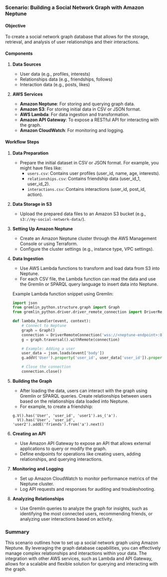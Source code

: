 ### Scenario: Building a Social Network Graph with Amazon Neptune

#### Objective
To create a social network graph database that allows for the storage, retrieval, and analysis of user relationships and their interactions.

#### Components

1. **Data Sources**
   - User data (e.g., profiles, interests)
   - Relationships data (e.g., friendships, follows)
   - Interaction data (e.g., posts, likes)

2. **AWS Services**
   - **Amazon Neptune**: For storing and querying graph data.
   - **Amazon S3**: For storing initial data in CSV or JSON format.
   - **AWS Lambda**: For data ingestion and transformation.
   - **Amazon API Gateway**: To expose a RESTful API for interacting with the graph.
   - **Amazon CloudWatch**: For monitoring and logging.

#### Workflow Steps

1. **Data Preparation**
   - Prepare the initial dataset in CSV or JSON format. For example, you might have files like:
     - `users.csv`: Contains user profiles (user_id, name, age, interests).
     - `relationships.csv`: Contains friendship data (user_id_1, user_id_2).
     - `interactions.csv`: Contains interactions (user_id, post_id, action).

2. **Data Storage in S3**
   - Upload the prepared data files to an Amazon S3 bucket (e.g., `s3://my-social-network-data/`).

3. **Setting Up Amazon Neptune**
   - Create an Amazon Neptune cluster through the AWS Management Console or using Terraform.
   - Configure the cluster settings (e.g., instance type, VPC settings).

4. **Data Ingestion**
   - Use AWS Lambda functions to transform and load data from S3 into Neptune.
   - For each CSV file, the Lambda function can read the data and use the Gremlin or SPARQL query language to insert data into Neptune.

   Example Lambda function snippet using Gremlin:
   ```python
   import json
   from gremlin_python.structure.graph import Graph
   from gremlin_python.driver.driver_remote_connection import DriverRemoteConnection

   def lambda_handler(event, context):
       # Connect to Neptune
       graph = Graph()
       connection = DriverRemoteConnection('wss://<neptune-endpoint>:8182/gremlin', 'g')
       g = graph.traversal().withRemote(connection)

       # Example: Adding a user
       user_data = json.loads(event['body'])
       g.addV('User').property('user_id', user_data['user_id']).property('name', user_data['name']).next()

       # Close the connection
       connection.close()
   ```

5. **Building the Graph**
   - After loading the data, users can interact with the graph using Gremlin or SPARQL queries. Create relationships between users based on the relationships data loaded into Neptune.
   - For example, to create a friendship:
   ```gremlin
   g.V().has('User', 'user_id', 'user1').as_('a').
     V().has('User', 'user_id', 'user2').addE('friends').from('a').next()
   ```

6. **Creating an API**
   - Use Amazon API Gateway to expose an API that allows external applications to query or modify the graph.
   - Define endpoints for operations like creating users, adding relationships, and querying interactions.

7. **Monitoring and Logging**
   - Set up Amazon CloudWatch to monitor performance metrics of the Neptune cluster.
   - Log API requests and responses for auditing and troubleshooting.

8. **Analyzing Relationships**
   - Use Gremlin queries to analyze the graph for insights, such as identifying the most connected users, recommending friends, or analyzing user interactions based on activity.

### Summary

This scenario outlines how to set up a social network graph using Amazon Neptune. By leveraging the graph database capabilities, you can effectively manage complex relationships and interactions within your data. The integration with other AWS services, such as Lambda and API Gateway, allows for a scalable and flexible solution for querying and interacting with the graph.